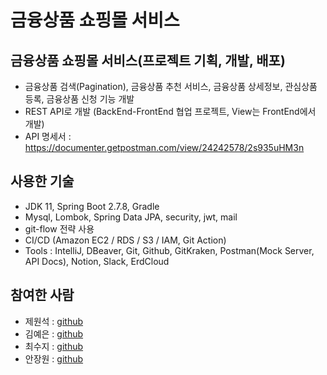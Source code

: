 # 금융상품 쇼핑몰 서비스
## 금융상품 쇼핑몰 서비스(프로젝트 기획, 개발, 배포)
- 금융상품 검색(Pagination), 금융상품 추천 서비스, 금융상품 상세정보, 관심상품 등록, 금융상품 신청 기능 개발
- REST API로 개발  (BackEnd-FrontEnd 협업 프로젝트, View는 FrontEnd에서 개발)
- API 명세서 : https://documenter.getpostman.com/view/24242578/2s935uHM3n
## 사용한 기술
- JDK 11, Spring Boot 2.7.8, Gradle
- Mysql, Lombok, Spring Data JPA, security, jwt, mail
- git-flow 전략 사용
- CI/CD (Amazon EC2 / RDS / S3 / IAM, Git Action)
- Tools : IntelliJ, DBeaver, Git, Github, GitKraken, Postman(Mock Server, API Docs), Notion, Slack, ErdCloud
## 참여한 사람
- 제원석 : [github](https://github.com/WONSEOKJE)
- 김예은 : [github](https://github.com/maemae22)
- 최수지 : [github](https://github.com/suji5262)
- 안장원 : [github](https://github.com/dkschdcks)
